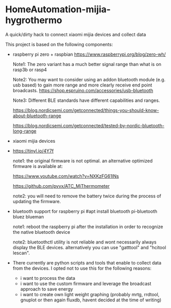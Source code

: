 # HomeAutomation-mijia-hygrothermo
A quick/dirty hack to connect xiaomi mijia devices and collect data

This project is based on the following components:
- raspberry pi zero + raspbian
  https://www.raspberrypi.org/blog/zero-wh/
  
  Note1: The zero variant has a much better signal range than what is on rasp3b or rasp4
  
  Note2: You may want to consider using an addon bluetooth module (e.g. usb based) to gain more range and more clearly receive end point broadcasts.
  https://shop.espruino.com/accessories/usb-bluetooth
  
  Note3: Different BLE standards have different capabilities and ranges. 
  
  https://blog.nordicsemi.com/getconnected/things-you-should-know-about-bluetooth-range
  
  https://blog.nordicsemi.com/getconnected/tested-by-nordic-bluetooth-long-range
  
- xiaomi mijia devices
- 
  https://tinyl.io/4Y7f

  note1: the original firmware is not optimal. an alternative optimized firmware is available at:
  
  https://www.youtube.com/watch?v=NXKzFG61lNs
  
  https://github.com/pvvx/ATC_MiThermometer
  
  note2: you will need to remove the battery twice during the process of updating the firmware. 
  
- bluetooth support for raspberry pi
  #apt install bluetooth pi-bluetooth bluez blueman  
  
  note1: reboot the raspberry pi after the installation in order to recognize the native bluetooth device
  
  note2: bluetoothctl utility is not reliable and wont necessarily always display the BLE devices. alternatively you can use "gatttool" and "hcitool lescan".

- There currently are python scripts and tools that enable to collect data from the devices. I opted not to use this for the following reasons:
  - i want to process the data 
  - i want to use the custom firmware and leverage the broadcast approach to save energy
  - i want to create own light weight graphing (probably mrtg, rrdtool, gnuplot or then again fluxdb, havent decided at the time of writing)





